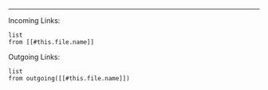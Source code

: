 ---

Incoming Links:
```dataview
list
from [[#this.file.name]]
```

Outgoing Links:
```dataview
list
from outgoing([[#this.file.name]])
```

